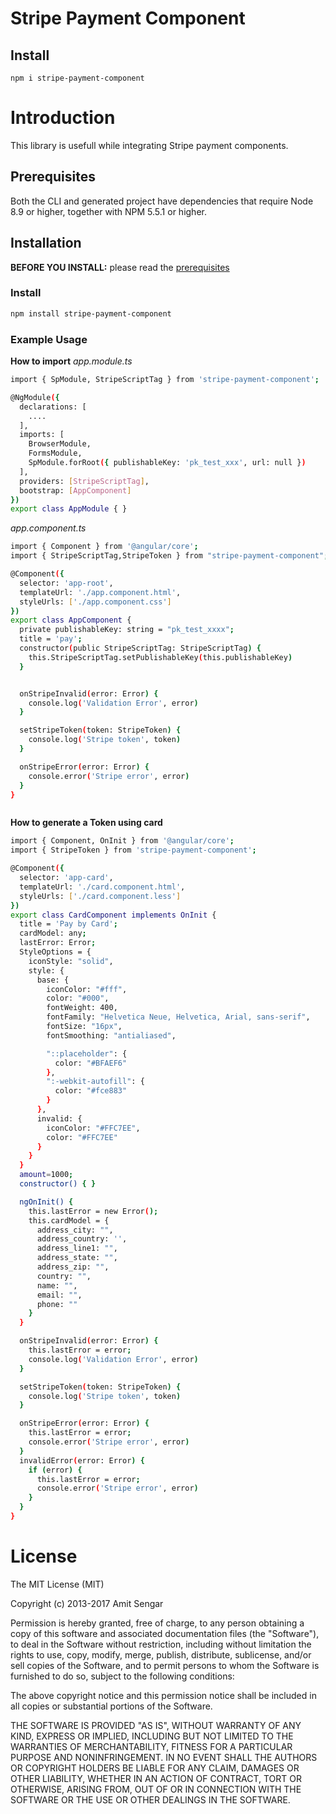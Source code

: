 # Stripe Payment Component

## Install
`npm i stripe-payment-component`


# Introduction
This library is usefull while integrating Stripe payment components.
## Prerequisites

Both the CLI and generated project have dependencies that require Node 8.9 or higher, together
with NPM 5.5.1 or higher.


## Installation

**BEFORE YOU INSTALL:** please read the [prerequisites](#prerequisites)

### Install 
```bash
npm install stripe-payment-component
```

### Example Usage
**How to import**
  *app.module.ts*

```bash 
import { SpModule, StripeScriptTag } from 'stripe-payment-component';

@NgModule({
  declarations: [
    ....
  ],
  imports: [
    BrowserModule,
    FormsModule,
    SpModule.forRoot({ publishableKey: 'pk_test_xxx', url: null })
  ],
  providers: [StripeScriptTag],
  bootstrap: [AppComponent]
})
export class AppModule { }
```
*app.component.ts*
```bash
import { Component } from '@angular/core';
import { StripeScriptTag,StripeToken } from "stripe-payment-component";

@Component({
  selector: 'app-root',
  templateUrl: './app.component.html',
  styleUrls: ['./app.component.css']
})
export class AppComponent {
  private publishableKey: string = "pk_test_xxxx";
  title = 'pay';
  constructor(public StripeScriptTag: StripeScriptTag) {
    this.StripeScriptTag.setPublishableKey(this.publishableKey)
  }


  onStripeInvalid(error: Error) {
    console.log('Validation Error', error)
  }

  setStripeToken(token: StripeToken) {
    console.log('Stripe token', token)
  }

  onStripeError(error: Error) {
    console.error('Stripe error', error)
  }
}



```

**How to generate a Token using card**
```bash
import { Component, OnInit } from '@angular/core';
import { StripeToken } from 'stripe-payment-component';

@Component({
  selector: 'app-card',
  templateUrl: './card.component.html',
  styleUrls: ['./card.component.less']
})
export class CardComponent implements OnInit {
  title = 'Pay by Card';
  cardModel: any;
  lastError: Error;
  StyleOptions = {
    iconStyle: "solid",
    style: {
      base: {
        iconColor: "#fff",
        color: "#000",
        fontWeight: 400,
        fontFamily: "Helvetica Neue, Helvetica, Arial, sans-serif",
        fontSize: "16px",
        fontSmoothing: "antialiased",

        "::placeholder": {
          color: "#BFAEF6"
        },
        ":-webkit-autofill": {
          color: "#fce883"
        }
      },
      invalid: {
        iconColor: "#FFC7EE",
        color: "#FFC7EE"
      }
    }
  }
  amount=1000;
  constructor() { }

  ngOnInit() {
    this.lastError = new Error();
    this.cardModel = {
      address_city: "",
      address_country: '',
      address_line1: "",
      address_state: "",
      address_zip: "",
      country: "",
      name: "",
      email: "",
      phone: ""
    }
  }

  onStripeInvalid(error: Error) {
    this.lastError = error;
    console.log('Validation Error', error)
  }

  setStripeToken(token: StripeToken) {
    console.log('Stripe token', token)
  }

  onStripeError(error: Error) {
    this.lastError = error;
    console.error('Stripe error', error)
  }
  invalidError(error: Error) {
    if (error) {
      this.lastError = error;
      console.error('Stripe error', error)
    }
  }
}


```


# License

The MIT License (MIT)

Copyright (c) 2013-2017 Amit Sengar

Permission is hereby granted, free of charge, to any person obtaining a copy
of this software and associated documentation files (the "Software"), to deal
in the Software without restriction, including without limitation the rights
to use, copy, modify, merge, publish, distribute, sublicense, and/or sell
copies of the Software, and to permit persons to whom the Software is
furnished to do so, subject to the following conditions:

The above copyright notice and this permission notice shall be included in
all copies or substantial portions of the Software.

THE SOFTWARE IS PROVIDED "AS IS", WITHOUT WARRANTY OF ANY KIND, EXPRESS OR
IMPLIED, INCLUDING BUT NOT LIMITED TO THE WARRANTIES OF MERCHANTABILITY,
FITNESS FOR A PARTICULAR PURPOSE AND NONINFRINGEMENT.  IN NO EVENT SHALL THE
AUTHORS OR COPYRIGHT HOLDERS BE LIABLE FOR ANY CLAIM, DAMAGES OR OTHER
LIABILITY, WHETHER IN AN ACTION OF CONTRACT, TORT OR OTHERWISE, ARISING FROM,
OUT OF OR IN CONNECTION WITH THE SOFTWARE OR THE USE OR OTHER DEALINGS IN
THE SOFTWARE.
